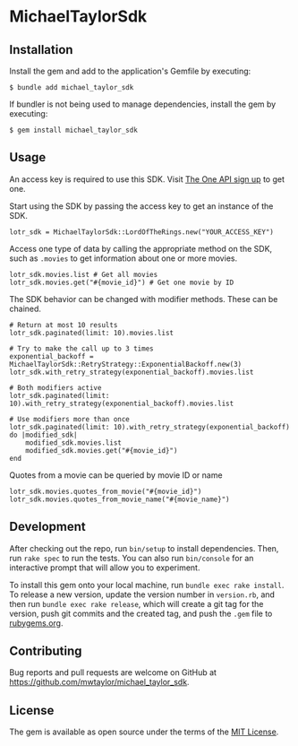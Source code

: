 # MichaelTaylorSdk

## Installation

Install the gem and add to the application's Gemfile by executing:

    $ bundle add michael_taylor_sdk

If bundler is not being used to manage dependencies, install the gem by executing:

    $ gem install michael_taylor_sdk

## Usage

An access key is required to use this SDK. Visit [The One API sign up](https://the-one-api.dev/sign-up) to get one.

Start using the SDK by passing the access key to get an instance of the SDK.

    lotr_sdk = MichaelTaylorSdk::LordOfTheRings.new("YOUR_ACCESS_KEY")

Access one type of data by calling the appropriate method on the SDK, such as `.movies` to get information about one or more movies.

    lotr_sdk.movies.list # Get all movies
    lotr_sdk.movies.get("#{movie_id}") # Get one movie by ID

The SDK behavior can be changed with modifier methods. These can be chained.

    # Return at most 10 results
    lotr_sdk.paginated(limit: 10).movies.list

    # Try to make the call up to 3 times
    exponential_backoff = MichaelTaylorSdk::RetryStrategy::ExponentialBackoff.new(3)
    lotr_sdk.with_retry_strategy(exponential_backoff).movies.list
    
    # Both modifiers active
    lotr_sdk.paginated(limit: 10).with_retry_strategy(exponential_backoff).movies.list

    # Use modifiers more than once
    lotr_sdk.paginated(limit: 10).with_retry_strategy(exponential_backoff) do |modified_sdk|
        modified_sdk.movies.list
        modified_sdk.movies.get("#{movie_id}")
    end

Quotes from a movie can be queried by movie ID or name

    lotr_sdk.movies.quotes_from_movie("#{movie_id}")
    lotr_sdk.movies.quotes_from_movie_name("#{movie_name}")

## Development

After checking out the repo, run `bin/setup` to install dependencies. Then, run `rake spec` to run the tests. You can also run `bin/console` for an interactive prompt that will allow you to experiment.

To install this gem onto your local machine, run `bundle exec rake install`. To release a new version, update the version number in `version.rb`, and then run `bundle exec rake release`, which will create a git tag for the version, push git commits and the created tag, and push the `.gem` file to [rubygems.org](https://rubygems.org).

## Contributing

Bug reports and pull requests are welcome on GitHub at https://github.com/mwtaylor/michael_taylor_sdk.

## License

The gem is available as open source under the terms of the [MIT License](https://opensource.org/licenses/MIT).
